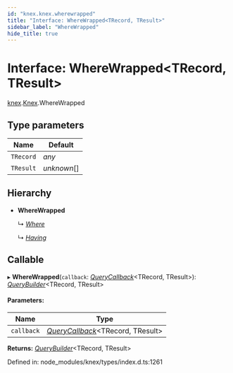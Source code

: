 ```yaml
---
id: "knex.knex.wherewrapped"
title: "Interface: WhereWrapped<TRecord, TResult>"
sidebar_label: "WhereWrapped"
hide_title: true
---
```


# Interface: WhereWrapped<TRecord, TResult\>

[knex](../modules/knex.md).[Knex](../modules/knex.knex-1.md).WhereWrapped

## Type parameters

Name | Default |
------ | ------ |
`TRecord` | *any* |
`TResult` | *unknown*[] |

## Hierarchy

* **WhereWrapped**

  ↳ [*Where*](knex.knex.where.md)

  ↳ [*Having*](knex.knex.having.md)

## Callable

▸ **WhereWrapped**(`callback`: [*QueryCallback*](../modules/knex.knex-1.md#querycallback)<TRecord, TResult\>): [*QueryBuilder*](../classes/knex.knex.querybuilder.md)<TRecord, TResult\>

#### Parameters:

Name | Type |
------ | ------ |
`callback` | [*QueryCallback*](../modules/knex.knex-1.md#querycallback)<TRecord, TResult\> |

**Returns:** [*QueryBuilder*](../classes/knex.knex.querybuilder.md)<TRecord, TResult\>

Defined in: node_modules/knex/types/index.d.ts:1261
